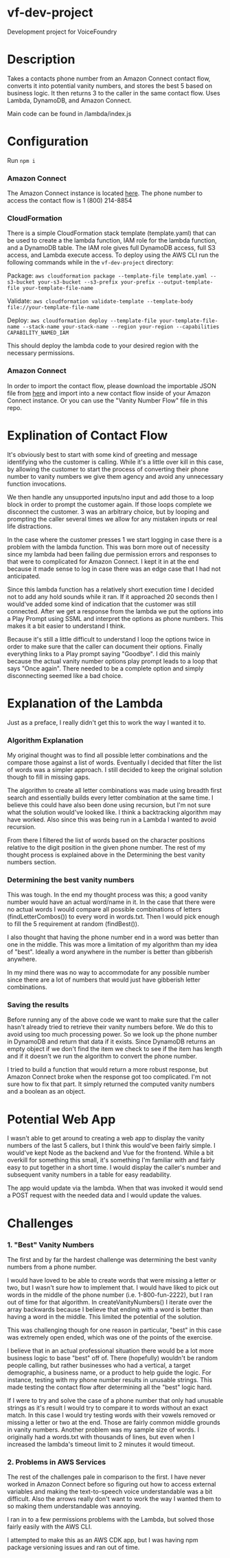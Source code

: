 # vf-dev-project
Development project for VoiceFoundry

# Description
Takes a contacts phone number from an Amazon Connect contact flow, converts it into potential vanity numbers, and stores the best 5 based on business logic. It then returns 3 to the caller in the same contact flow. Uses Lambda, DynamoDB, and Amazon Connect.

Main code can be found in /lambda/index.js

# Configuration
Run ```npm i```
### Amazon Connect
The Amazon Connect instance is located [here](https://voicefoundry-test-jack.my.connect.aws).
The phone number to access the contact flow is 1 (800) 214-8854

### CloudFormation
There is a simple CloudFormation stack template (template.yaml) that can be used to create a the lambda function, IAM role for the lambda function, and a DynamoDB table. The IAM role gives full DynamoDB access, full S3 access, and Lambda execute access. To deploy using the AWS CLI run the following commands while in the ```vf-dev-project``` directory:

Package: ```aws cloudformation package --template-file template.yaml --s3-bucket your-s3-bucket --s3-prefix your-prefix --output-template-file your-template-file-name```

Validate: ```aws cloudformation validate-template --template-body file://your-template-file-name```

Deploy: ```aws cloudformation deploy --template-file your-template-file-name --stack-name your-stack-name --region your-region --capabilities CAPABILITY_NAMED_IAM```

This should deploy the lambda code to your desired region with the necessary permissions.
### Amazon Connect
In order to import the contact flow, please download the importable JSON file from [here](https://vf-dev-project-lambda.s3.us-west-2.amazonaws.com/Vanity+Number+Flow) and import into a new contact flow inside of your Amazon Connect instance. Or you can use the "Vanity Number Flow" file in this repo.

# Explination of Contact Flow
It's obviously best to start with some kind of greeting and message identifying who the customer is calling. While it's a little over kill in this case, by allowing the customer to start the process of converting their phone number to vanity numbers we give them agency and avoid any unnecessary function invocations. 

We then handle any unsupported inputs/no input and add those to a loop block in order to prompt the customer again. If those loops complete we disconnect the customer. 3 was an arbitrary choice, but by looping and prompting the caller several times we allow for any mistaken inputs or real life distractions. 

In the case where the customer presses 1 we start logging in case there is a problem with the lambda function. This was born more out of necessity since my lambda had been failing due permission errors and responses to that were to complicated for Amazon Connect. I kept it in at the end because it made sense to log in case there was an edge case that I had not anticipated.

Since this lambda function has a relatively short execution time I decided not to add any hold sounds while it ran. If it approached 20 seconds then I would've added some kind of indication that the customer was still connected. After we get a response from the lambda we put the options into a Play Prompt using SSML and interpret the options as phone numbers. This makes it a bit easier to understand I think.

Because it's still a little difficult to understand I loop the options twice in order to make sure that the caller can document their options. Finally everything links to a Play prompt saying "Goodbye". I did this mainly because the actual vanity number options play prompt leads to a loop that says "Once again". There needed to be a complete option and simply disconnecting seemed like a bad choice.

# Explanation of the Lambda
Just as a preface, I really didn't get this to work the way I wanted it to.

### Algorithm Explanation
My original thought was to find all possible letter combinations and the compare those against a list of words. Eventually I decided that filter the list of words was a simpler approach. I still decided to keep the original solution though to fill in missing gaps.

The algorithm to create all letter combinations was made using breadth first search and essentially builds every letter combination at the same time. I believe this could have also been done using recursion, but I'm not sure what the solution would've looked like. I think a backtracking algorithm may have worked. Also since this was being run in a Lambda I wanted to avoid recursion.

From there I filtered the list of words based on the character positions relative to the digit position in the given phone number. The rest of my thought process is explained above in the Determining the best vanity numbers section.

### Determining the best vanity numbers
This was tough. In the end my thought process was this; a good vanity number would have an actual word/name in it. In the case that there were no actual words I would compare all possible combinations of letters (findLetterCombos()) to every word in words.txt. Then I would pick enough to fill the 5 requirement at random (findBest()).

I also thought that having the phone number end in a word was better than one in the middle. This was more a limitation of my algorithm than my idea of "best". Ideally a word anywhere in the number is better than gibberish anywhere.

In my mind there was no way to accommodate for any possible number since there are a lot of numbers that would just have gibberish letter combinations.


### Saving the results
Before running any of the above code we want to make sure that the caller hasn't already tried to retrieve their vanity numbers before. We do this to avoid using too much processing power. So we look up the phone number in DynamoDB and return that data if it exists. Since DynamoDB returns an empty object if we don't find the item we check to see if the item has length and if it doesn't we run the algorithm to convert the phone number. 

I tried to build a function that would return a more robust response, but Amazon Connect broke when the response got too complicated. I'm not sure how to fix that part. It simply returned the computed vanity numbers and a boolean as an object. 

# Potential Web App
I wasn't able to get around to creating a web app to display the vanity numbers of the last 5 callers, but I think this would've been fairly simple. I would've kept Node as the backend and Vue for the frontend. While a bit overkill for something this small, it's something I'm familiar with and fairly easy to put together in a short time. I would display the caller's number and subsequent vanity numbers in a table for easy readability.

The app would update via the lambda. When that was invoked it would send a POST request with the needed data and I would update the values.
# Challenges

### 1. "Best" Vanity Numbers
The first and by far the hardest challenge was determining the best vanity numbers from a phone number. 

I would have loved to be able to create words that were missing a letter or two, but I wasn't sure how to implement that. I would have liked to pick out words in the middle of the phone number (i.e. 1-800-fun-2222), but I ran out of time for that algorithm. In createVanityNumbers() I iterate over the array backwards because I believe that ending with a word is better than having a word in the middle. This limited the potential of the solution.

This was challenging though for one reason in particular, "best" in this case was extremely open ended, which was one of the points of the exercise. 

I believe that in an actual professional situation there would be a lot more business logic to base "best" off of. There (hopefully) wouldn't be random people calling, but rather businesses who had a vertical, a target demographic, a business name, or a product to help guide the logic. For instance, testing with my phone number results in unusable strings. This made testing the contact flow after determining all the "best" logic hard.

If I were to try and solve the case of a phone number that only had unusable strings as it's result I would try to compare it to words without an exact match. In this case I would try testing words with their vowels removed or missing a letter or two at the end. Those are fairly common middle grounds in vanity numbers. Another problem was my sample size of words. I originally had a words.txt with thousands of lines, but even when I increased the lambda's timeout limit to 2 minutes it would timeout.

### 2. Problems in AWS Services
The rest of the challenges pale in comparison to the first. I have never worked in Amazon Connect before so figuring out how to access external variables and making the text-to-speech voice understandable was a bit difficult. Also the arrows really don't want to work the way I wanted them to so making them understandable was annoying.

I ran in to a few permissions problems with the Lambda, but solved those fairly easily with the AWS CLI.

I attempted to make this as an AWS CDK app, but I was having npm package versioning issues and ran out of time.